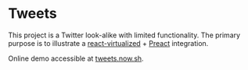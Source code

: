 # Tweets

This project is a Twitter look-alike with limited functionality. The primary purpose is to illustrate a [react-virtualized](https://github.com/bvaughn/react-virtualized) + [Preact](https://github.com/developit/preact) integration.

Online demo accessible at <a href="https://tweets.now.sh">tweets.now.sh</a>.